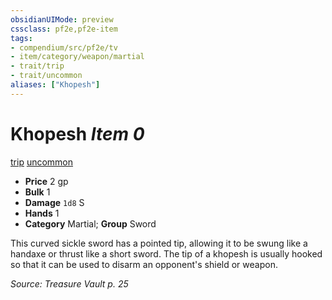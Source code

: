 ```yaml
---
obsidianUIMode: preview
cssclass: pf2e,pf2e-item
tags:
- compendium/src/pf2e/tv
- item/category/weapon/martial
- trait/trip
- trait/uncommon
aliases: ["Khopesh"]
---
```

# Khopesh *Item 0*  
[trip](rules/traits/trip.md)  [uncommon](rules/traits/uncommon.md)  

- **Price** 2 gp
- **Bulk** 1
- **Damage** `1d8` S
- **Hands** 1
- **Category** Martial; **Group** Sword 

This curved sickle sword has a pointed tip, allowing it to be swung like a handaxe or thrust like a short sword. The tip of a khopesh is usually hooked so that it can be used to disarm an opponent's shield or weapon.

*Source: Treasure Vault p. 25*